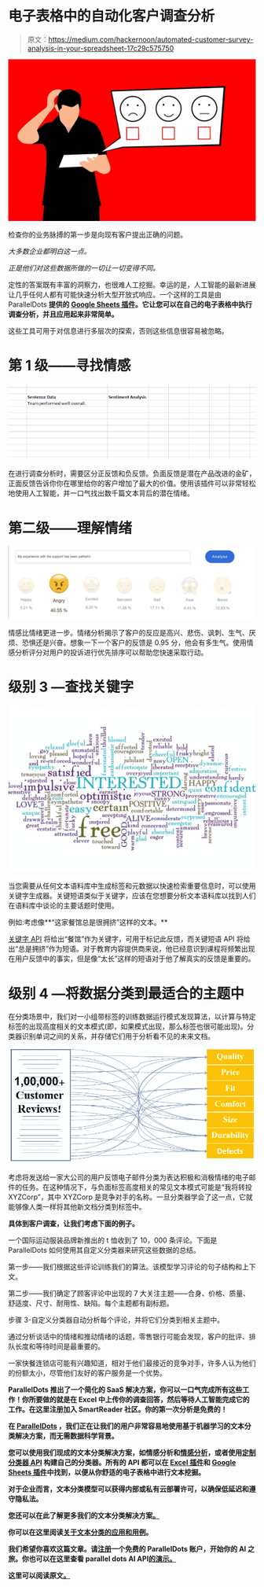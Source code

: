 # 电子表格中的自动化客户调查分析

> 原文：<https://medium.com/hackernoon/automated-customer-survey-analysis-in-your-spreadsheet-17c29c575750>

![](img/427dbdc0352b22b2898a20abc9ad7dc1.png)

检查你的业务脉搏的第一步是向现有客户提出正确的问题。

*大多数企业都明白这一点。*

*正是他们对这些数据所做的一切让一切变得不同。*

定性的答案既有丰富的洞察力，也很难人工挖掘。幸运的是，人工智能的最新进展让几乎任何人都有可能快速分析大型开放式响应。一个这样的工具是由 ParallelDots **提供的 [Google Sheets 插件](https://www.paralleldots.com/google-sheet-add-on)。它让您可以在自己的电子表格中执行调查分析，并且应用起来非常简单。**

这些工具可用于对信息进行多层次的探索，否则这些信息很容易被忽略。

# 第 1 级——寻找情感

![](img/48f4fde0445fd07157e3df76d4d790ba.png)

在进行调查分析时，需要区分正反馈和负反馈。负面反馈是潜在产品改进的金矿，正面反馈告诉你你在哪里给你的客户增加了最大的价值。使用该插件可以非常轻松地使用人工智能，并一口气找出数千篇文本背后的潜在情绪。

# 第二级——理解情绪

![](img/279b3cb3b9882b5256298481b9e23d5e.png)

情感比情绪更进一步。情绪分析揭示了客户的反应是高兴、悲伤、讽刺、生气、厌烦、恐惧还是兴奋。想象一下一个客户的反馈是 0.95 分，他会有多生气。使用情感分析评分对用户的投诉进行优先排序可以帮助您快速采取行动。

# 级别 3 —查找关键字

![](img/8918727a33f60f384fb3a87b0e66a873.png)

当您需要从任何文本语料库中生成标签和元数据以快速检索重要信息时，可以使用关键字生成器。关键短语类似于关键字，应该在您想要分析文本语料库以找到人们在语料库中谈论的主要话题时使用。

例如:考虑像**“这家餐馆总是很拥挤”这样的文本。**

[关键字 API](https://www.paralleldots.com/keyword-extractor) 将给出“餐馆”作为关键字，可用于标记此反馈，而关键短语 API 将给出“总是拥挤”作为短语。对于教育内容提供商来说，他已经意识到课程将频繁出现在用户反馈中的事实，但是像“太长”这样的短语对于他了解真实的反馈是重要的。

# 级别 4 —将数据分类到最适合的主题中

在分类场景中，我们对一小组带标签的训练数据运行模式发现算法，以计算与特定标签的出现高度相关的文本模式(即，如果模式出现，那么标签也很可能出现)。分类器识别单词之间的关系，并存储它们用于分析看不见的未来文档。

![](img/9c4074651b59295ad6b89cd1c28790cf.png)

考虑将发送给一家大公司的用户反馈电子邮件分类为表达积极和消极情绪的电子邮件的任务。在这种情况下，与负面标签高度相关的常见文本模式可能是“我将转投 XYZCorp”，其中 XYZCorp 是竞争对手的名称。一旦分类器学会了这一点，它就能够像人类一样将其他新文档分类到标签中。

**具体到客户调查，让我们考虑下面的例子。**

一个国际运动服装品牌新推出的 t 恤收到了 10，000 条评论。下面是 ParallelDots 如何使用其自定义分类器来研究这些数据的总结。

第一步——我们根据这些评论训练我们的算法。该模型学习评论的句子结构和上下文。

第二步——我们确定了顾客评论中出现的 7 大关注主题——合身、价格、质量、舒适度、尺寸、耐用性、缺陷。每个主题都有副标题。

步骤 3-自定义分类器自动分析每个评论，并将它们分类到相关主题中。

通过分析谈话中的情绪和推动情绪的话题，零售银行可能会发现，客户的批评、排队长度和等待时间是最重要的。

一家快餐连锁店可能有兴趣知道，相对于他们最接近的竞争对手，许多人认为他们的份额太小，尽管他们友好的客户服务是一个优势。

**ParallelDots 推出了一个简化的 SaaS 解决方案，你可以一口气完成所有这些工作！你所要做的就是在 Excel 中上传你的调查回答，然后等待人工智能完成它的工作。在这里注册**[](https://user.apis.paralleldots.com/signing-up)****加入 SmartReader 社区。你的第一次分析是免费的！****

**在 [ParallelDots](https://www.paralleldots.com/) ，我们正在让我们的用户非常容易地使用基于机器学习的文本分类解决方案，而无需数据科学背景。**

**您可以使用我们现成的文本分类解决方案，如情感分析和[情感分析](https://www.paralleldots.com/emotion-detection)，或者使用[定制分类器 API](https://www.paralleldots.com/custom-classifier) 构建自己的分类器。所有的 API 都可以在 [Excel 插件](https://www.paralleldots.com/excel-plugin)和 [Google Sheets 插件](https://www.paralleldots.com/google-sheet-add-on)中找到，以便从你舒适的电子表格中进行文本挖掘。**

**对于企业而言，文本分类模型可以获得内部或私有云部署许可，以确保低延迟和遵守隐私法。**

**您还可以在此了解更多我们的文本分类解决方案[。](https://www.paralleldots.com/text-analysis-apis)**

**你可以在这里阅读[关于文本分类的应用和用例](https://blog.paralleldots.com/product/text-analytics/text-classification-applications-use-cases/)。**

**我们希望你喜欢这篇文章。请[注册](http://user.apis.paralleldots.com/signing-up?utm_source=blog&utm_medium=banner&utm_campaign=paralleldots_blog)一个免费的 ParallelDots 账户，开始你的 AI 之旅。你也可以在这里查看 parallel dots AI API[的演示。](https://www.paralleldots.com/text-analysis-apis)**

**这里可以阅读原文[。](https://blog.paralleldots.com/product/customer-survey-analysis-without-any-coding/)**